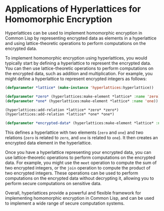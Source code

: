 # Applications of Hyperlattices for Homomorphic Encryption

Hyperlattices can be used to implement homomorphic encryption in Common Lisp by representing encrypted data as elements in a hyperlattice and using lattice-theoretic operations to perform computations on the encrypted data.

To implement homomorphic encryption using hyperlattices, you would typically start by defining a hyperlattice to represent the encrypted data. You can then use lattice-theoretic operations to perform computations on the encrypted data, such as addition and multiplication. For example, you might define a hyperlattice to represent encrypted integers as follows:

```lisp
(defparameter *lattice* (make-instance 'hyperlattices:hyperlattice))

(defparameter *zero* (hyperlattices:make-element *lattice* :name 'zero))
(defparameter *one* (hyperlattices:make-element *lattice* :name 'one))

(hyperlattices:add-relation *lattice* *zero* *zero*)
(hyperlattices:add-relation *lattice* *one* *one*)

(defparameter *encrypted-data* (hyperlattices:make-element *lattice* :name 'encrypted-data))
```

This defines a hyperlattice with two elements (`zero` and `one`) and two relations (`zero` is related to `zero`, and `one` is related to `one`). It then creates an encrypted data element in the hyperlattice.

Once you have a hyperlattice representing your encrypted data, you can use lattice-theoretic operations to perform computations on the encrypted data. For example, you might use the `meet` operation to compute the sum of two encrypted integers, or the `join` operation to compute the product of two encrypted integers. These operations can be used to perform computations on the encrypted data without decrypting it, allowing you to perform secure computations on sensitive data.

Overall, hyperlattices provide a powerful and flexible framework for implementing homomorphic encryption in Common Lisp, and can be used to implement a wide range of secure computation systems.